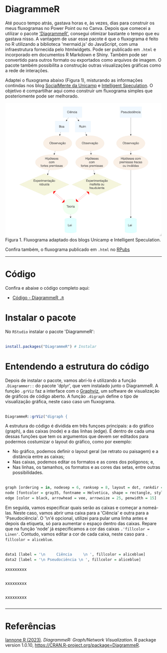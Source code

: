 # DiagrammeR

Até pouco tempo atrás, gastava horas e, às vezes, dias para construir os meus fluxogramas no Power Point ou no Canva. Depois que comecei a utilizar o pacote ['DiagrammeR'](https://rich-iannone.github.io/DiagrammeR/), consegui otimizar bastante o tempo que eu gastava nisso. A vantagem de usar esse pacote é que o fluxograma é feito no R utilizando a biblioteca 'mermaid.js' do JavaScript, com uma infraestrutura fornecida pelo htmlwidgets. Pode ser publicado em `.html` e incorporado em documentos R Markdown e Shiny. Também pode ser convertido para outros formato ou exportados como arquivos de imagem. O pacote também possibilita a construção outras visualizações gráficas como a rede de interações. 

Adaptei o fluxograma abaixo (Figura 1), misturando as informações contindas nos blog [SocialMente da Unicamp](https://www.blogs.unicamp.br/socialmente/2010/07/08/pseudociencias/) e [Intelligent Speculation](https://www.intelligentspeculation.com/blog/pseudoscience). O objetivo é compartilhar aqui como construir um fluxograma simples que posteriomente pode ser melhorado. 

<img src="https://github.com/fblpalmeira/DiagrammeR/blob/main/data/diagrammer_figure.png">
Figura 1. Fluxograma adaptado dos blogs Unicamp e Intelligent Speculation.

Confira também, o fluxograma publicado em `.html` no [RPubs](https://rpubs.com/fblpalmeira/1068497)
  
-----

# Código

Confira e abaixe o código completo aqui:

- [Código - DiagrammeR `.R`](https://github.com/fblpalmeira/DiagrammeR/blob/main/data/diagrammer_pseudoscience.R)


# Instalar o pacote

No `RStudio` instalar o pacote 'DiagrammeR':

``` r

install.packages("DiagrammeR") # Instalar 

```

# Entendendo a estrutura do código

Depois de instalar o pacote, vamos abrí-lo é utilizando a função `.Diagrammer::` do pacote 'dplyr', que vem instalado junto o DiagrammeR. A função `.grViz` faz a interface com o [Graphviz](https://www.graphviz.org/), um software de visualização de gráficos de código aberto. A função `.digraph` define o tipo de visualização gráfica, neste caso caso um fluxograma.

``` r

DiagrammeR::grViz("digraph {

```

A estrutura do código é dividida em três funçoes principais: a do gráfico (graph), a das caixas (node) e a das linhas (edge). É dentro de cada uma dessas funções que tem os argumentos que devem ser editados para podermos costumizar o layout do gráfico, como por exemplo:

- No gráfico, podemos definir o layout geral (se retrato ou paisagem) e a distância entre as caixas; 
- Nas caixas, podemos editar os formatos e as cores dos polígonos; e, 
- Nas linhas, os tamanhos, os formatos e as cores das setas, entre outras possibilidades.
  
``` r

graph [ordering = in, nodesep = 6, ranksep = 8, layout = dot, rankdir = TB]
node [fontcolor = gray35, fontname = Helvetica, shape = rectangle, style = filled, fillcolor = Linen, fontsize = 500]
edge [color = black, arrowhead = vee, arrowsize = 25, penwidth = 15] 

```

Em seguida, vamos especificar quais serão as caixas e começar a nomeá-las. Neste caso, vamos abrir uma caixa para a 'Ciência' e outra para a 'Pseudociência'. O '\n'é opcional, utilizei para pular uma linha antes e depois da etiqueta, só para aumentar o espaço dentro das caixas. Repare que na função 'node' já especificamos a cor das caixas `.'fillcolor = Linen'`. Contudo, vamos editar a cor de cada caixa, neste caso para `. fillcolor = aliceblue`.

``` r

data1 [label = '\n     Ciência     \n ', fillcolor = aliceblue]
data2 [label = '\n Pseudociência \n ', fillcolor = aliceblue]

```

xxxxxxxxx

``` r

```
xxxxxxxxx

``` r

```
xxxxxxxxx

``` r

``` 
-----

# Referências

[Iannone R (2023)](https://CRAN.R-project.org/package=DiagrammeR). _DiagrammeR: Graph/Network Visualization_. R package version 1.0.10, <https://CRAN.R-project.org/package=DiagrammeR>.
